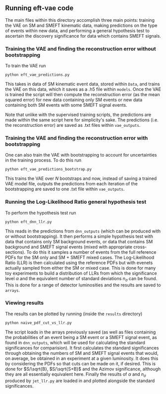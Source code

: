 ## Running eft-vae code

The main files within this directory accomplish three main points: training the VAE on SM and SMEFT kinematic data, making predictions on the type of events within new data, and performing a general hypothesis test to ascertain the discovery significance for data which contains SMEFT signals. 

### Training the VAE and finding the reconstruction error without bootstrapping

To train the VAE run 
```
python eft_vae_predictions.py
```
This takes in data of SM kinematic event data, stored within `Data`, and trains the VAE on this data, which it saves as a .h5 file within `models`. Once the VAE is trained the script will then compute the reconstruction error (as the mean squared error) for new data containing only SM events or new data containing both SM events with some SMEFT signal events. 

Note that unlike with the supervised training scripts, the predictions are made within the same script here for simplicity's sake. The predictions (i.e. the reconstruction error) are saved as .txt files within `vae_outputs`. 

### Training the VAE and finding the reconstruction error with bootstrapping

One can also train the VAE with bootstrapping to account for uncertainties in the training process. To do this run
```
python eft_vae_predictions_bootstrap.py
```
This trains the VAE over $N$ bootstraps and now, instead of saving a trained VAE model file, outputs the predictions from each iteration of the bootstrapping are saved to one .txt file within `vae_outputs`.

### Running the Log-Likelihood Ratio general hypothesis test

To perform the hypothesis test run
```
python eft_dnn_llr.py
```
This reads in the predictions from `dnn_outputs` (which can be produced with or without bootstrapping). It then performs a simple hypothesis test with data that contains only SM background events, or data that contains SM background and SMEFT signal events (mixed with appropriate cross-sections). To do this it samples a number of events from the full reference PDFs for the SM only and SM + SMEFT mixed cases. The Log-Likelihood Ratio (LLR) is then calculated using the reference PDFs but with evenets actually sampled from either the SM or mixed case. This is done for many toy experiments to build a distribution of LLRs from which the significance level $\alpha$ and the equivalent number of standard deviations $n_\sigma$ can be found. This is done for a range of detector luminosities and the results are saved to `arrays`.

### Viewing results

The results can be plotted by running (inside the `results` directory)
```
python naive_pdf_cut_vs_llr.py
```
The script loads in the arrays previously saved (as well as files containing the probabilities of an event being a SM event or a SMEFT signal event, as found in `dnn_outputs`, which will be used for calculating the standard significances for comparision). It first calculates the standard significances through obtaining the numbers of SM and SMEFT signal events that would, on average, be obtained in an experiment at a given luminosity. It does this by considering the PDFs so that cuts can be made on it, if desired. This is done for $S/\sqrt{B}, $S/\sqrt{S+B}$ and the Azimov significance, although they are all essentially equivalent here. Finally the results of $\alpha$ and $n_\sigma$ produced by `jet_llr.py` are loaded in and plotted alongside the standard significances.

